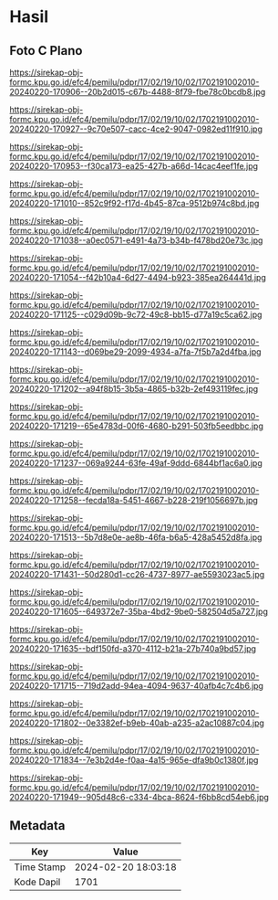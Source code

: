 # Hasil

## Foto C Plano

https://sirekap-obj-formc.kpu.go.id/efc4/pemilu/pdpr/17/02/19/10/02/1702191002010-20240220-170906--20b2d015-c67b-4488-8f79-fbe78c0bcdb8.jpg

https://sirekap-obj-formc.kpu.go.id/efc4/pemilu/pdpr/17/02/19/10/02/1702191002010-20240220-170927--9c70e507-cacc-4ce2-9047-0982ed11f910.jpg

https://sirekap-obj-formc.kpu.go.id/efc4/pemilu/pdpr/17/02/19/10/02/1702191002010-20240220-170953--f30ca173-ea25-427b-a66d-14cac4eef1fe.jpg

https://sirekap-obj-formc.kpu.go.id/efc4/pemilu/pdpr/17/02/19/10/02/1702191002010-20240220-171010--852c9f92-f17d-4b45-87ca-9512b974c8bd.jpg

https://sirekap-obj-formc.kpu.go.id/efc4/pemilu/pdpr/17/02/19/10/02/1702191002010-20240220-171038--a0ec0571-e491-4a73-b34b-f478bd20e73c.jpg

https://sirekap-obj-formc.kpu.go.id/efc4/pemilu/pdpr/17/02/19/10/02/1702191002010-20240220-171054--f42b10a4-6d27-4494-b923-385ea264441d.jpg

https://sirekap-obj-formc.kpu.go.id/efc4/pemilu/pdpr/17/02/19/10/02/1702191002010-20240220-171125--c029d09b-9c72-49c8-bb15-d77a19c5ca62.jpg

https://sirekap-obj-formc.kpu.go.id/efc4/pemilu/pdpr/17/02/19/10/02/1702191002010-20240220-171143--d069be29-2099-4934-a7fa-7f5b7a2d4fba.jpg

https://sirekap-obj-formc.kpu.go.id/efc4/pemilu/pdpr/17/02/19/10/02/1702191002010-20240220-171202--a94f8b15-3b5a-4865-b32b-2ef493119fec.jpg

https://sirekap-obj-formc.kpu.go.id/efc4/pemilu/pdpr/17/02/19/10/02/1702191002010-20240220-171219--65e4783d-00f6-4680-b291-503fb5eedbbc.jpg

https://sirekap-obj-formc.kpu.go.id/efc4/pemilu/pdpr/17/02/19/10/02/1702191002010-20240220-171237--069a9244-63fe-49af-9ddd-6844bf1ac6a0.jpg

https://sirekap-obj-formc.kpu.go.id/efc4/pemilu/pdpr/17/02/19/10/02/1702191002010-20240220-171258--fecda18a-5451-4667-b228-219f1056697b.jpg

https://sirekap-obj-formc.kpu.go.id/efc4/pemilu/pdpr/17/02/19/10/02/1702191002010-20240220-171513--5b7d8e0e-ae8b-46fa-b6a5-428a5452d8fa.jpg

https://sirekap-obj-formc.kpu.go.id/efc4/pemilu/pdpr/17/02/19/10/02/1702191002010-20240220-171431--50d280d1-cc26-4737-8977-ae5593023ac5.jpg

https://sirekap-obj-formc.kpu.go.id/efc4/pemilu/pdpr/17/02/19/10/02/1702191002010-20240220-171605--649372e7-35ba-4bd2-9be0-582504d5a727.jpg

https://sirekap-obj-formc.kpu.go.id/efc4/pemilu/pdpr/17/02/19/10/02/1702191002010-20240220-171635--bdf150fd-a370-4112-b21a-27b740a9bd57.jpg

https://sirekap-obj-formc.kpu.go.id/efc4/pemilu/pdpr/17/02/19/10/02/1702191002010-20240220-171715--719d2add-94ea-4094-9637-40afb4c7c4b6.jpg

https://sirekap-obj-formc.kpu.go.id/efc4/pemilu/pdpr/17/02/19/10/02/1702191002010-20240220-171802--0e3382ef-b9eb-40ab-a235-a2ac10887c04.jpg

https://sirekap-obj-formc.kpu.go.id/efc4/pemilu/pdpr/17/02/19/10/02/1702191002010-20240220-171834--7e3b2d4e-f0aa-4a15-965e-dfa9b0c1380f.jpg

https://sirekap-obj-formc.kpu.go.id/efc4/pemilu/pdpr/17/02/19/10/02/1702191002010-20240220-171949--905d48c6-c334-4bca-8624-f6bb8cd54eb6.jpg


## Metadata

| Key        | Value               |
| ---------- | ------------------- |
| Time Stamp | 2024-02-20 18:03:18 |
| Kode Dapil | 1701                |



